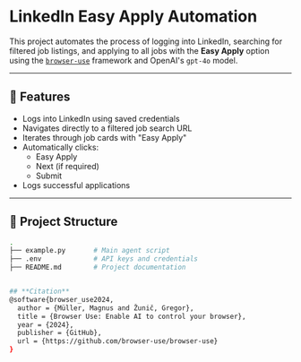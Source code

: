 # LinkedIn Easy Apply Automation

This project automates the process of logging into LinkedIn, searching for filtered job listings, and applying to all jobs with the **Easy Apply** option using the [`browser-use`](https://github.com/browser-use/browser-use) framework and OpenAI's `gpt-4o` model.

---

## 🚀 Features

- Logs into LinkedIn using saved credentials
- Navigates directly to a filtered job search URL
- Iterates through job cards with "Easy Apply"
- Automatically clicks:
  - Easy Apply
  - Next (if required)
  - Submit
- Logs successful applications

---

## 📂 Project Structure

```bash
.
├── example.py       # Main agent script
├── .env             # API keys and credentials
├── README.md        # Project documentation


## **Citation**
@software{browser_use2024,
  author = {Müller, Magnus and Žunič, Gregor},
  title = {Browser Use: Enable AI to control your browser},
  year = {2024},
  publisher = {GitHub},
  url = {https://github.com/browser-use/browser-use}
}
